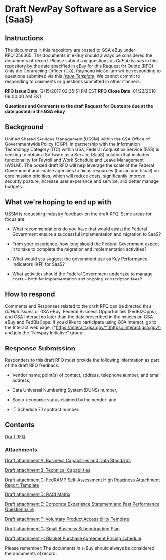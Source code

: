 # Draft NewPay Software as a Service (SaaS)

## Instructions

The documents in this repository are posted to GSA eBuy under RFQ1256365.
The documents in e-Buy should always be considered the documents of
record. Please submit any questions as *GitHub issues* in this
repository by the date specified in eBuy for this Request for Quote
(RFQ). Only the Contracting Officer (CO), Raymond McCollum will be
responding to questions submitted via this *[Issue Template](https://github.com/18F/GSA-SaaS-Payroll-RFQ-BPA/tree/master)*. We cannot
commit to responding to comments or questions submitted in other
manners.

**RFQ Issue Date**: 12/15/2017 02:35:51 PM EST
**RFQ Close Date**: 01/22/2018 09:00:00 AM EST

**Questions and Comments to the draft Request for Quote are due at the
date posted in the GSA eBuy**

## Background

Unified Shared Services Management (USSM) within the GSA Office of
Governmentwide Policy (OGP), in partnership with the Information
Technology Category (ITC) within GSA, Federal Acquisition Service (FAS)
is seeking to obtain a Software as a Service (SaaS) solution that
includes functionality for Payroll and Work Schedule and Leave
Management (WSLM). The posted draft RFQ will help leverage the scale of
the Federal Government and enable agencies to focus resources (human and
fiscal) on core mission priorities, which will reduce costs,
significantly improve security posture, increase user experience and
service, and better manage budgets.

## What we're hoping to end up with

USSM is requesting industry feedback on the draft RFQ. Some areas for
focus are:

-   What recommendations do you have that would assist the Federal
    Government ensure a successful implementation and migration to SaaS?

-   From your experience, how long should the Federal Government expect
    it to take to complete the migration and implementation activities?

-   What would you suggest the government use as Key Performance
    Indicators (KPI) for SaaS?

-   What activities should the Federal Government undertake to manage
    costs - both for implementation and ongoing subscription fees?

## How to respond

Comments and Responses related to the draft RFQ can be directed thru
*GitHub issues* or GSA eBuy, Federal Business Opportunities
(FedBIzOpps), and GSA Interact no later than the date prescribed in the
notices on GSA eBuy and FedBizOpps. If you’d like to participate using
GSA Interact, go to the Interact web page,
[*https://interact.gsa.gov/*](https://interact.gsa.gov/) and join the
“Newpay Initiative” group.

## Response Submission

Responders to this draft RFQ must provide the following information as
part of the draft RFQ feedback:

-   Vendor name; point(s) of contact, address, telephone number, and
    email address;

-   Data Universal Numbering System (DUNS) number,

-   Socio-economic status claimed by the vendor: and

-   IT Schedule 70 contract number.

## Contents

[Draft RFQ](https://github.com/18F/GSA-SaaS-Payroll-RFQ-BPA/blob/master/Solicitation%20Documents/DRAFT-RFQ.md)

### Attachments
[Draft attachment A: Business Capabilities and Data Standards](https://github.com/18F/GSA-SaaS-Payroll-RFQ-BPA/blob/master/Solicitation%20Documents/Draft%20Attachment%20A%20-%20Business%20Capabilities%20and%20Data%20Standards.xlsx?raw=true)

[Draft attachment B: Technical Capabilities](https://github.com/18F/GSA-SaaS-Payroll-RFQ-BPA/blob/master/Solicitation%20Documents/Draft%20Attachment%20B%20-%20Technical%20Capabilities.xlsx?raw=true)

[Draft attachment C: FedRAMP Self-Assessment High Readiness Attachment Report Template](https://github.com/18F/GSA-SaaS-Payroll-RFQ-BPA/blob/master/Solicitation%20Documents/Draft%20Attachment%20C%20-%20FedRAMP-Self-Assessment-High-RAR-Template-v1.0-2.docx?raw=true)

[Draft attachment D: RACI Matrix](https://github.com/18F/GSA-SaaS-Payroll-RFQ-BPA/blob/master/Solicitation%20Documents/Draft%20Attachment%20D%20-%20RACI%20Chart.xlsx?raw=true)

[Draft attachment E: Corporate Experience Statement and Past Performance Questionnaire](https://github.com/18F/GSA-SaaS-Payroll-RFQ-BPA/blob/master/Solicitation%20Documents/Draft%20Attachment%20E%20-%20Corporate%20Experience%20Statement%20and%20Past%20Performance%20Questionnaire.docx?raw=true)

[Draft attachment F: Voluntary Product Accessibility Template](https://github.com/18F/GSA-SaaS-Payroll-RFQ-BPA/blob/master/Solicitation%20Documents/Draft%20Attachment%20F%20-%20VPAT%20Assessment.doc?raw=true)

[Draft attachment G: Small Business Subcontracting Plan](https://github.com/18F/GSA-SaaS-Payroll-RFQ-BPA/blob/master/Solicitation%20Documents/Draft%20Attachment%20G%20-%20Small%20Business%20Subcontracting%20Plan.docx?raw=true)

[Draft attachment H: Blanket Purchase Agreement Pricing Schedule](https://github.com/18F/GSA-SaaS-Payroll-RFQ-BPA/blob/master/Solicitation%20Documents/Draft%20Attachment%20H%20-%20BPA%20Pricing%20Schedule.xlsx?raw=true)

Please remember: The documents in e-Buy should always be considered the
documents of record.
